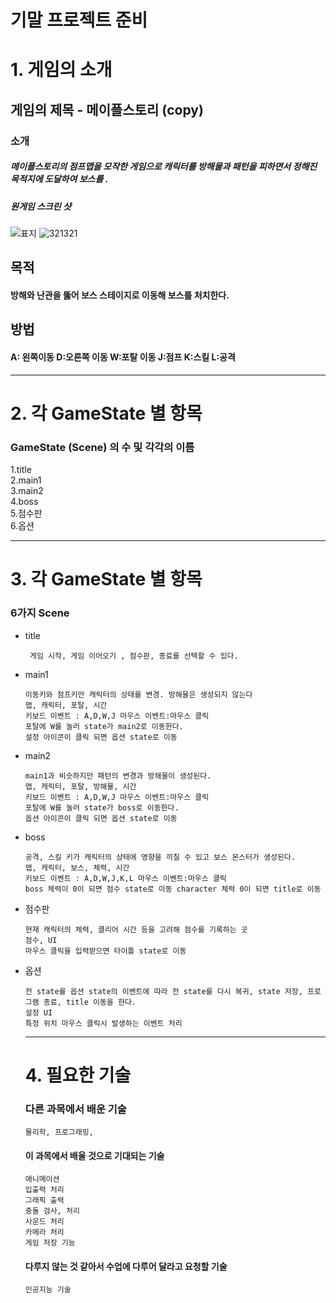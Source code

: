 기말 프로젝트 준비
======================

# 1. 게임의 소개
## 게임의 제목 - 메이플스토리 (copy)
### 소개
##### 메이플스토리의 점프맵을 모작한 게임으로 캐릭터를 방해물과 패턴을 피하면서 정해진 목적지에 도달하여 보스를 . 
##### 원게임 스크린 샷 
![표지](https://user-images.githubusercontent.com/56509168/94243092-ea815600-ff51-11ea-9210-fb90bee8b079.PNG)
![321321](https://user-images.githubusercontent.com/56509168/94242726-70e96800-ff51-11ea-9cf7-58d7b5b44859.PNG) 


## 목적
#### 방해와 난관을 뚫어 보스 스테이지로 이동해 보스를 처치한다.

## 방법 
#### A: 왼쪽이동 D:오른쪽 이동 W:포탈 이동  J:점프 K:스킬 L:공격

****
# 2. 각 GameState 별 항목
### GameState (Scene) 의 수 및 각각의 이름
 1.title   
 2.main1   
 3.main2   
 4.boss   
 5.점수판   
 6.옵션   
****
# 3. 각 GameState 별 항목
### 6가지 Scene
* title
   ```
    게임 시작, 게임 이어오기 , 점수판, 종료를 선택할 수 있다.
    ```
 * main1
    ```
    이동키와 점프키만 캐릭터의 상태를 변경. 방해물은 생성되지 않는다
    맵, 캐릭터, 포탈, 시간
    키보드 이벤트 : A,D,W,J 마우스 이벤트:마우스 클릭
    포탈에 W를 눌러 state가 main2로 이동한다.
    설정 아이콘이 클릭 되면 옵션 state로 이동
    ```
    
  * main2
    ```
    main1과 비슷하지만 패턴의 변경과 방해물이 생성된다.
    맵, 캐릭터, 포탈, 방해물, 시간
    키보드 이벤트 : A,D,W,J 마우스 이벤트:마우스 클릭
    포탈에 W를 눌러 state가 boss로 이동한다.
    옵션 아이콘이 클릭 되면 옵션 state로 이동
    ```
    
  * boss
    ```
    공격, 스킬 키가 캐릭터의 상태에 영향을 끼칠 수 있고 보스 몬스터가 생성된다.
    맵, 캐릭터, 보스, 체력, 시간
    키보드 이벤트 : A,D,W,J,K,L 마우스 이벤트:마우스 클릭
    boss 체력이 0이 되면 점수 state로 이동 character 체력 0이 되면 title로 이동
    ```
  * 점수판
    ```
    현재 캐릭터의 체력, 클리어 시간 등을 고려해 점수를 기록하는 곳
    점수, UI
    마우스 클릭을 입력받으면 타이틀 state로 이동
    ```
  * 옵션
    ```
    전 state를 옵션 state의 이벤트에 따라 전 state를 다시 복귀, state 저장, 프로그램 종료, title 이동을 한다.
    설정 UI
    특정 위치 마우스 클릭시 발생하는 이벤트 처리
    ```
    ****
    # 4. 필요한 기술
    ### 다른 과목에서 배운 기술
     ```
     물리학, 프로그래밍, 
     ```
    #### 이 과목에서 배울 것으로 기대되는 기술
     ```
     애니메이션
     입출력 처리
     그래픽 출력
     충돌 검사, 처리
     사운드 처리
     카메라 처리
     게임 저장 기능
     ```
    #### 다루지 않는 것 같아서 수업에 다루어 달라고 요청할 기술
     ```
     인공지능 기술
     ```
    
    
